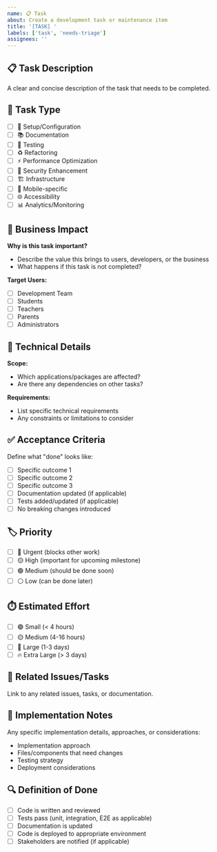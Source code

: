 ```yaml
---
name: 📋 Task
about: Create a development task or maintenance item
title: '[TASK] '
labels: ['task', 'needs-triage']
assignees: ''
---
```


## 📋 Task Description

A clear and concise description of the task that needs to be completed.

## 🎯 Task Type

- [ ] 🔧 Setup/Configuration
- [ ] 📚 Documentation
- [ ] 🧪 Testing  
- [ ] ♻️ Refactoring
- [ ] ⚡ Performance Optimization
- [ ] 🔐 Security Enhancement
- [ ] 🏗️ Infrastructure
- [ ] 📱 Mobile-specific
- [ ] 🌐 Accessibility
- [ ] 📊 Analytics/Monitoring

## 💼 Business Impact

**Why is this task important?**
- Describe the value this brings to users, developers, or the business
- What happens if this task is not completed?

**Target Users:**
- [ ] Development Team
- [ ] Students
- [ ] Teachers
- [ ] Parents  
- [ ] Administrators

## 🔧 Technical Details

**Scope:**
- Which applications/packages are affected?
- Are there any dependencies on other tasks?

**Requirements:**
- List specific technical requirements
- Any constraints or limitations to consider

## ✅ Acceptance Criteria

Define what "done" looks like:

- [ ] Specific outcome 1
- [ ] Specific outcome 2  
- [ ] Specific outcome 3
- [ ] Documentation updated (if applicable)
- [ ] Tests added/updated (if applicable)
- [ ] No breaking changes introduced

## 🏷️ Priority

- [ ] 🔴 Urgent (blocks other work)
- [ ] 🟡 High (important for upcoming milestone)
- [ ] 🟢 Medium (should be done soon)
- [ ] ⚪ Low (can be done later)

## ⏱️ Estimated Effort  

- [ ] 🟢 Small (< 4 hours)
- [ ] 🟡 Medium (4-16 hours)
- [ ] 🔴 Large (1-3 days)
- [ ] 🔥 Extra Large (> 3 days)

## 🔗 Related Issues/Tasks

Link to any related issues, tasks, or documentation.

## 📝 Implementation Notes

Any specific implementation details, approaches, or considerations:

- Implementation approach
- Files/components that need changes
- Testing strategy
- Deployment considerations

## 🔍 Definition of Done

- [ ] Code is written and reviewed
- [ ] Tests pass (unit, integration, E2E as applicable)
- [ ] Documentation is updated
- [ ] Code is deployed to appropriate environment
- [ ] Stakeholders are notified (if applicable)